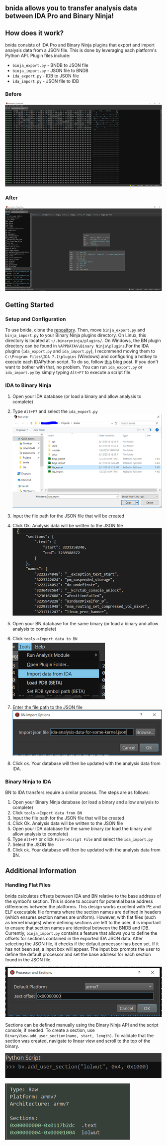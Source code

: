 ## bnida allows you to transfer analysis data between IDA Pro and Binary Ninja!

## How does it work?
bnida consists of IDA Pro and Binary Ninja plugins that export and import analysis data from a JSON file. This is done
by leveraging each platform's Python API. Plugin files
include:
* `binja_export.py` - BNDB to JSON file
* `binja_import.py` - JSON file to BNDB
* `ida_export.py` - IDB to JSON file
* `ida_import.py` - JSON file to IDB

### Before

![BN Before](public/before.PNG "Before Loading Analysis Data")

### After

![BN After](public/after.PNG "After Loading Analysis Data")

## Getting Started

### Setup and Configuration
To use bnida, clone the [repository](https://github.com/zznop/bnida). Then, move `binja_export.py` and `binja_import.py`
to your Binary Ninja plugins directory. On Linux, this directory is located at `~/.binaryninja/plugins/`. On Windows,
the BN plugin directory can be found in `%APPDATA%\Binary Ninja\plugins`.For the IDA plugins (`ida_export.py` and 
`ida_import.py`), I recommend moving them to `C:\Program Files\IDA 7.1\plugins` (Windows) and configuring a hotkey to
execute each IDAPython script. To do so, follow
[this](http://www.mopsled.com/2016/add-shortcut-for-idapython-script-ida-pro/) blog post. If you don't want to bother
with that, no problem. You can run `ida_export.py` or `ida_import.py` by simply typing `Alt+F7` to execute a script
file.

### IDA to Binary Ninja
1. Open your IDA database (or load a binary and allow analysis to complete)

2. Type `Alt+F7` and select the `ida_export.py`
![Run IDA Export](public/ida-run-script.PNG "Run ida_export.py script")

3. Input the file path for the JSON file that will be created

4. Click Ok. Analysis data will be written to the JSON file
![IDA Analysis Data JSON](public/ida-exported-json.PNG "IDA Analysis Data JSON")

5. Open your BN database for the same binary (or load a binary and allow analysis to complete)
6. Click `tools->Import data to BN`
![Run Binja Import](public/bn-tools-import-data.PNG "Run binja_import.py Plugin")

7. Enter the file path to the JSON file
![Enter JSON File](public/bn-import-file-input.PNG "File path to IDA JSON")

8. Click ok. Your database will then be updated with the analysis data from IDA.

### Binary Ninja to IDA

BN to IDA transfers require a similar process. The steps are as follows:

1. Open your Binary Ninja database (or load a binary and allow analysis to complete)
2. Click `tools->Export data from BN`
3. Input the file path for the JSON file that will be created
4. Click Ok. Analysis data will be written to the JSON file
5. Open your IDA database for the same binary (or load the binary and allow analysis to complete)
6. Type `Alt+F7` or click `File->Script File` and select the `ida_import.py`
7. Select the JSON file
8. Click ok. Your database will then be updated with the analysis data from BN.

## Additional Information

### Handling Flat Files
bnida calculates offsets between IDA and BN relative to the base address of the symbol's section. This is done to 
account for potential base address differences between the platforms. This design works excellent with PE and ELF 
executable file formats where the section names are defined in headers (which ensures section names are uniform).
However, with flat files (such as kernel images) where defining sections are left to the user, it is important to ensure
that section names are identical between the BNDB and IDB. Currently, `binja_import.py` contains a feature that allows
you to define the offsets for sections contained in the exported IDA JSON data. After selecting the JSON file, it checks
if the default processor has been set. If it has not been set, a input box will appear. The input box prompts the user
to define the default processor and set the base address for each section found in the JSON file.

![Defining Sections](public/flat-file-section-definition.PNG "Defining Sections")

Sections can be defined manually using the Binary Ninja API and the script console, if needed. To create a section, use
`BinaryView.add_user_section(name, start, length)`. To validate that the section was created, navigate to linear view
and scroll to the top of the binary.

![Create Section Manually](public/bn-add-section.PNG "BN Add User Section")

![BN Sections](public/bn-sections.PNG "BN Sections")
